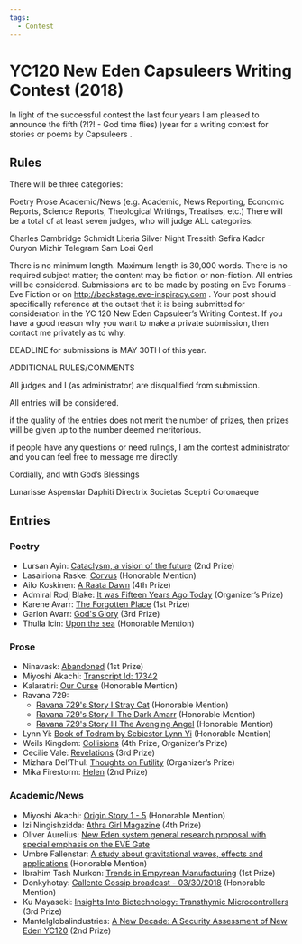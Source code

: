 ```yaml
---
tags:
  - Contest
---
```


# YC120 New Eden Capsuleers Writing Contest (2018)


In light of the successful contest the last four years I am pleased to announce the fifth (?!?! - God time flies) )year for a writing contest for stories or poems by Capsuleers .

## Rules

There will be three categories:

Poetry
Prose
Academic/News (e.g. Academic, News Reporting, Economic Reports, Science Reports, Theological Writings, Treatises, etc.)
There will be a total of at least seven judges, who will judge ALL categories:

Charles Cambridge Schmidt
Literia
Silver Night
Tressith Sefira
Kador Ouryon
Mizhir
Telegram Sam
Loai Qerl

There is no minimum length. Maximum length is 30,000 words. There is no required subject matter; the content may be fiction or non-fiction. All entries will be considered. Submissions are to be made by posting on Eve Forums - Eve Fiction or on http://backstage.eve-inspiracy.com . Your post should specifically reference at the outset that it is being submitted for consideration in the YC 120 New Eden Capsuleer’s Writing Contest. If you have a good reason why you want to make a private submission, then contact me privately as to why.

DEADLINE for submissions is MAY 30TH of this year.


ADDITIONAL RULES/COMMENTS

All judges and I (as administrator) are disqualified from submission.

All entries will be considered.

if the quality of the entries does not merit the number of prizes, then prizes will be given up to the number deemed meritorious.

if people have any questions or need rulings, I am the contest administrator and you can feel free to message me directly.

Cordially, and with God’s Blessings

Lunarisse Aspenstar Daphiti
Directrix Societas Sceptri Coronaeque


## Entries

### Poetry

- Lursan Ayin: [Cataclysm, a vision of the future](../authors/miscauthors/cataclysmavisionofthefuture.md) (2nd Prize)
- Lasairiona Raske: [Corvus](../authors/lasairionaraske/corvus.md) (Honorable Mention)
- Ailo Koskinen: [A Raata Dawn](../authors/miscauthors/araatadawn.md) (4th Prize)
- Admiral Rodj Blake: [It was Fifteen Years Ago Today](../authors/miscauthors/itwasfifteenyearsagotoday.md) (Organizer’s Prize)
- Karene Avarr: [The Forgotten Place](../authors/miscauthors/theforgottenplace.md) (1st Prize)
- Garion Avarr: [God's Glory](../authors/garionavarr/godsglory.md) (3rd Prize)
- Thulla Icin: [Upon the sea](../authors/miscauthors/uponthesea.md) (Honorable Mention)

### Prose

- Ninavask: [Abandoned](../authors/ninavask/abandoned.md) (1st Prize)
- Miyoshi Akachi: [Transcript Id: 17342](../authors/miyoshiakachi/transcriptid17342.md)
- Kalaratiri: [Our Curse](../authors/miscauthors/ourcurse.md) (Honorable Mention)
- Ravana 729:
    - [Ravana 729's Story I Stray Cat](../authors/ravana729/ravana729storyItoIII.md#i-stray-cat) (Honorable Mention)
    - [Ravana 729's Story II The Dark Amarr](../authors/ravana729/ravana729storyItoIII.md#ii-the-dark-amarr) (Honorable Mention)
    - [Ravana 729's Story III The Avenging Angel](../authors/ravana729/ravana729storyItoIII.md#iii-the-avenging-angel) (Honorable Mention)
- Lynn Yi: [Book of Todram by Sebiestor Lynn Yi](../authors/lynnyi/bookoftodrambysebiestorlynnui.md) (Honorable Mention)
- Weils Kingdom: [Collisions](../authors/miscauthors/collisions.md) (4th Prize, Organizer’s Prize)
- Cecilie Vale: [Revelations](../authors/cecilievale/cecilievale_revelations.md) (3rd Prize)
- Mizhara Del’Thul: [Thoughts on Futility](../authors/mizharadelthul/thoughtsonfutility.md) (Organizer’s Prize)
- Mika Firestorm: [Helen](../authors/miscauthors/helen.md) (2nd Prize)

### Academic/News

- Miyoshi Akachi: [Origin Story 1 - 5](../authors/miyoshiakachi/originstory.md) (Honorable Mention)
- Izi Ningishzidda: [Athra Girl Magazine](../authors/miscauthors/athragirlmagazine.md) (4th Prize)
- Oliver Aurelius: [New Eden system general research proposal with special emphasis on the EVE Gate](../authors/miscauthors/newedensystemgeneralresearchproposal.md)
- Umbre Fallenstar: [A study about gravitational waves, effects and applications](../authors/miscauthors/astudyaboutgravitationalwaves.md) (Honorable Mention)
- Ibrahim Tash Murkon: [Trends in Empyrean Manufacturing](../authors/miscauthors/Trends%20in%20Empyrean%20Manufacturing.pdf) (1st Prize)
- Donkyhotay: [Gallente Gossip broadcast - 03/30/2018](../authors/donkyhotay/gallentegossipbroadcast03302018.md) (Honorable Mention)
- Ku Mayaseki: [Insights Into Biotechnology: Transthymic Microcontrollers](../authors/miscauthors/insightintobiotechnologytransthymicmicrocontrollers.md) (3rd Prize)
- Mantelglobalindustries: [A New Decade: A Security Assessment of New Eden YC120](../authors/mantelglobalindustries/anewdecadeasecurityassessmentofnewedenyc120.md) (2nd Prize)